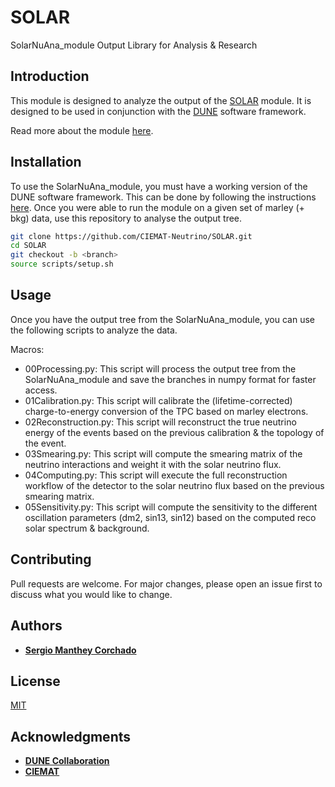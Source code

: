 # SOLAR
SolarNuAna_module Output Library for Analysis &amp; Research

## Introduction

This module is designed to analyze the output of the [SOLAR](https://github.com/DUNE/duneana/blob/develop/duneana/SolarNuAna/SolarNuAna_module.cc) module. It is designed to be used in conjunction with the [DUNE](https://github.com/DUNE) software framework.

Read more about the module [here](https://dune-solar.readthedocs.io/en/latest/).

## Installation

To use the SolarNuAna_module, you must have a working version of the DUNE software framework. This can be done by following the instructions [here](https://dune.bnl.gov/wiki/Computing#Getting_the_DUNE_Software_Framework). Once you were able to run the module on a given set of marley (+ bkg) data, use this repository to analyse the output tree.

```bash
git clone https://github.com/CIEMAT-Neutrino/SOLAR.git
cd SOLAR
git checkout -b <branch>
source scripts/setup.sh
```

## Usage

Once you have the output tree from the SolarNuAna_module, you can use the following scripts to analyze the data.

Macros:

 - 00Processing.py: This script will process the output tree from the SolarNuAna_module and save the branches in numpy format for faster access.
 - 01Calibration.py: This script will calibrate the (lifetime-corrected) charge-to-energy conversion of the TPC based on marley electrons.
 - 02Reconstruction.py: This script will reconstruct the true neutrino energy of the events based on the previous calibration &amp; the topology of the event.
 - 03Smearing.py: This script will compute the smearing matrix of the neutrino interactions and weight it with the solar neutrino flux.
 - 04Computing.py: This script will execute the full reconstruction workflow of the detector to the solar neutrino flux based on the previous smearing matrix.
 - 05Sensitivity.py: This script will compute the sensitivity to the different oscillation parameters (dm2, sin13, sin12) based on the computed reco solar spectrum & background.

## Contributing

Pull requests are welcome. For major changes, please open an issue first to discuss what you would like to change.

## Authors

 - [**Sergio Manthey Corchado**](https://github.com/mantheys)

## License

[MIT](https://choosealicense.com/licenses/mit/)

## Acknowledgments

 - [**DUNE Collaboration**](https://github.com/DUNE)
 - [**CIEMAT**](https://github.com/CIEMAT-Neutrino)